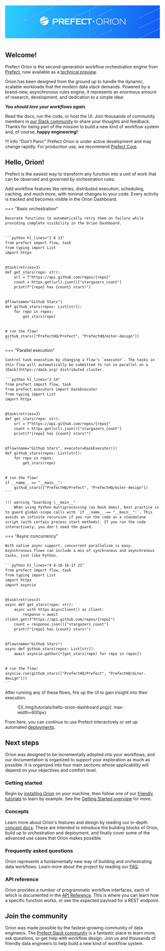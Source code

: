 
![](./img/logos/prefect-orion-constellation-banner-light.png)

#

## Welcome!

Prefect Orion is the second-generation workflow orchestration engine from [Prefect](https://www.prefect.io), now available as a [technical preview](faq/#why-is-orion-a-technical-preview).

Orion has been designed from the ground up to handle the dynamic, scalable workloads that the modern data stack demands. Powered by a brand-new, asynchronous rules engine, it represents an enormous amount of research, development, and dedication to a simple idea:

_**You should love your workflows again.**_

Read the docs, run the code, or host the UI. Join thousands of community members in [our Slack community](https://www.prefect.io/slack) to share your thoughts and feedback. Thanks for being part of the mission to build a new kind of workflow system and, of course, **happy engineering!**

!!! info "Don't Panic"
    Prefect Orion is under active development and may change rapidly. For production use, we recommend [Prefect Core](https://github.com/prefecthq/prefect).

## Hello, Orion!

Prefect is the easiest way to transform any function into a unit of work that can be observed and governed by orchestration rules. 

Add workflow features like retries, distributed execution, scheduling, caching, and much more, with minimal changes to your code. Every activity is tracked and becomes visible in the Orion Dashboard.

=== "Basic orchestration"

    Decorate functions to automatically retry them on failure while providing complete visibility in the Orion Dashboard.


    ```python hl_lines="1 6 13"
    from prefect import flow, task
    from typing import List
    import httpx


    @task(retries=3)
    def get_stars(repo: str):
        url = f"https://api.github.com/repos/{repo}"
        count = httpx.get(url).json()["stargazers_count"]
        print(f"{repo} has {count} stars!")


    @flow(name="Github Stars")
    def github_stars(repos: List[str]):
        for repo in repos:
            get_stars(repo)


    # run the flow!
    github_stars(["PrefectHQ/Prefect", "PrefectHQ/miter-design"])
    ```

=== "Parallel execution"

    Control task execution by changing a flow's `executor`. The tasks in this flow will automatically be submitted to run in parallel on a [Dask](https://dask.org) distributed cluster.

    ```python hl_lines="2 14"
    from prefect import flow, task
    from prefect.executors import DaskExecutor
    from typing import List
    import httpx


    @task(retries=3)
    def get_stars(repo: str):
        url = f"https://api.github.com/repos/{repo}"
        count = httpx.get(url).json()["stargazers_count"]
        print(f"{repo} has {count} stars!")


    @flow(name="Github Stars", executor=DaskExecutor())
    def github_stars(repos: List[str]):
        for repo in repos:
            get_stars(repo)


    # run the flow!
    if __name__ == "__main__":
        github_stars(["PrefectHQ/Prefect", "PrefectHQ/miter-design"])
    ```

    !!! warning "Guarding \__main__"
        When using Python multiprocessing (as Dask does), best practice is to guard global-scope calls with `if __name__ == "__main__":`. This avoids an infinite recursion if you run the code as a standalone script (with certain process start methods). If you run the code interactively, you don't need the guard.

=== "Async concurrency"

    With native async support, concurrent parallelism is easy. Asynchronous flows can include a mix of synchronous and asynchronous tasks, just like Python.

    ```python hl_lines="4 8-10 16-17 21"
    from prefect import flow, task
    from typing import List
    import httpx
    import asyncio


    @task(retries=3)
    async def get_stars(repo: str):
        async with httpx.AsyncClient() as client:
            response = await client.get(f"https://api.github.com/repos/{repo}")
        count = response.json()["stargazers_count"]
        print(f"{repo} has {count} stars!")


    @flow(name="Github Stars")
    async def github_stars(repos: List[str]):
        await asyncio.gather(*[get_stars(repo) for repo in repos])


    # run the flow!
    asyncio.run(github_stars(["PrefectHQ/Prefect", "PrefectHQ/miter-design"]))
    ```

After running any of these flows, fire up the UI to gain insight into their execution.

<figure markdown=1>
![](./img/tutorials/hello-orion-dashboard.png){: max-width=600px}
</figure>

From here, you can continue to use Prefect interactively or set up automated [deployments](concepts/deployments.md).

## Next steps

Orion was designed to be incrementally adopted into your workflows, and our documentation is organized to support your exploration as much as possible. It is organized into four main sections whose applicability will depend on your objectives and comfort level.

### Getting started

Begin by [installing Orion](getting-started/installation.md) on your machine, then follow one of our [friendly tutorials](tutorials/first-steps) to learn by example. See the [Getting Started overview](getting-started/overview) for more.

### Concepts

Learn more about Orion's features and design by reading our in-depth [concept docs](concepts/overview.md). These are intended to introduce the building blocks of Orion, build up to orchestration and deployment, and finally cover some of the advanced use cases that Orion makes possible.

### Frequently asked questions

Orion represents a fundamentally new way of building and orchestrating data workflows. Learn more about the project by reading our [FAQ](faq.md).

### API reference

Orion provides a number of programmatic workflow interfaces, each of which is documented in the [API Reference](api-ref/overview). This is where you can learn how a specific function works, or see the expected payload for a REST endpoint.

## Join the community

Orion was made possible by the fastest-growing community of data engineers. The [Prefect Slack community](https://prefect.io/slack) is a fantastic place to learn more, ask questions, or get help with workflow design. Join us and thousands of friendly data engineers to help build a new kind of workflow system.
